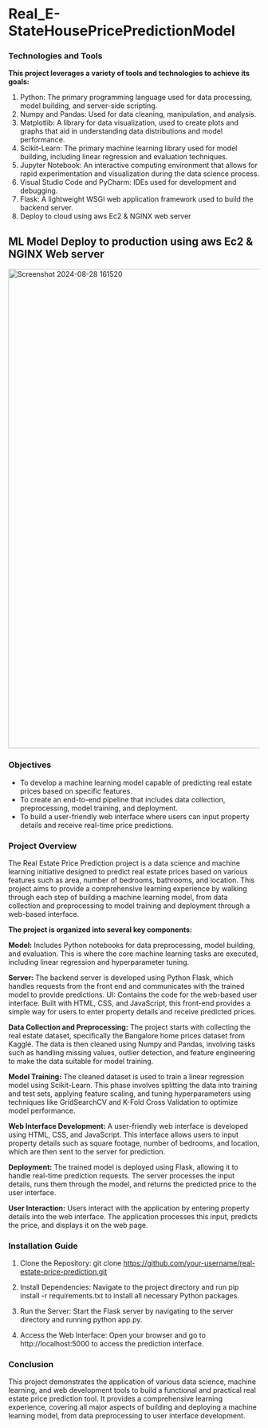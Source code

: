 # Real_E-StateHousePricePredictionModel

### Technologies and Tools
**This project leverages a variety of tools and technologies to achieve its goals:**

1. Python: The primary programming language used for data processing, model building, and server-side scripting.
2. Numpy and Pandas: Used for data cleaning, manipulation, and analysis.
3. Matplotlib: A library for data visualization, used to create plots and graphs that aid in understanding data distributions and model performance.
4. Scikit-Learn: The primary machine learning library used for model building, including linear regression and evaluation techniques.
5. Jupyter Notebook: An interactive computing environment that allows for rapid experimentation and visualization during the data science process.
6. Visual Studio Code and PyCharm: IDEs used for development and debugging.
7. Flask: A lightweight WSGI web application framework used to build the backend server.
8. Deploy to cloud using aws Ec2 & NGINX web server

## ML Model Deploy to production using aws Ec2 & NGINX Web server
<img width="959" alt="Screenshot 2024-08-28 161520" src="https://github.com/user-attachments/assets/708dd003-15dd-48b1-8c6d-01e82cca53ad">

### Objectives
* To develop a machine learning model capable of predicting real estate prices based on specific features.
* To create an end-to-end pipeline that includes data collection, preprocessing, model training, and deployment.
* To build a user-friendly web interface where users can input property details and receive real-time price predictions.

### Project Overview
The Real Estate Price Prediction project is a data science and machine learning initiative designed to predict real estate prices based on various features such as area, number of bedrooms, bathrooms, and location. This project aims to provide a comprehensive learning experience by walking through each step of building a machine learning model, from data collection and preprocessing to model training and deployment through a web-based interface.

**The project is organized into several key components:**

**Model:** Includes Python notebooks for data preprocessing, model building, and evaluation. This is where the core machine learning tasks are executed, including linear regression and hyperparameter tuning.

**Server:** The backend server is developed using Python Flask, which handles requests from the front end and communicates with the trained model to provide predictions.
UI: Contains the code for the web-based user interface. Built with HTML, CSS, and JavaScript, this front-end provides a simple way for users to enter property details and receive predicted prices.

**Data Collection and Preprocessing:** The project starts with collecting the real estate dataset, specifically the Bangalore home prices dataset from Kaggle. The data is then cleaned using Numpy and Pandas, involving tasks such as handling missing values, outlier detection, and feature engineering to make the data suitable for model training.

**Model Training:** The cleaned dataset is used to train a linear regression model using Scikit-Learn. This phase involves splitting the data into training and test sets, applying feature scaling, and tuning hyperparameters using techniques like GridSearchCV and K-Fold Cross Validation to optimize model performance.

**Web Interface Development:** A user-friendly web interface is developed using HTML, CSS, and JavaScript. This interface allows users to input property details such as square footage, number of bedrooms, and location, which are then sent to the server for prediction.

**Deployment:** The trained model is deployed using Flask, allowing it to handle real-time prediction requests. The server processes the input details, runs them through the model, and returns the predicted price to the user interface.

**User Interaction:** Users interact with the application by entering property details into the web interface. The application processes this input, predicts the price, and displays it on the web page.

### Installation Guide

1. Clone the Repository: git clone https://github.com/your-username/real-estate-price-prediction.git
   
2. Install Dependencies: Navigate to the project directory and run pip install -r requirements.txt to install all necessary Python packages.

3. Run the Server: Start the Flask server by navigating to the server directory and running python app.py.

4. Access the Web Interface: Open your browser and go to http://localhost:5000 to access the prediction interface.

### Conclusion
This project demonstrates the application of various data science, machine learning, and web development tools to build a functional and practical real estate price prediction tool. It provides a comprehensive learning experience, covering all major aspects of building and deploying a machine learning model, from data preprocessing to user interface development.
